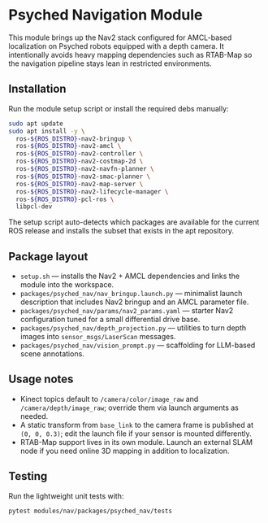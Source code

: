 Psyched Navigation Module
=========================

This module brings up the Nav2 stack configured for AMCL-based localization on
Psyched robots equipped with a depth camera.  It intentionally avoids heavy
mapping dependencies such as RTAB-Map so the navigation pipeline stays lean in
restricted environments.

Installation
------------
Run the module setup script or install the required debs manually:

```bash
sudo apt update
sudo apt install -y \
  ros-${ROS_DISTRO}-nav2-bringup \
  ros-${ROS_DISTRO}-nav2-amcl \
  ros-${ROS_DISTRO}-nav2-controller \
  ros-${ROS_DISTRO}-nav2-costmap-2d \
  ros-${ROS_DISTRO}-nav2-navfn-planner \
  ros-${ROS_DISTRO}-nav2-smac-planner \
  ros-${ROS_DISTRO}-nav2-map-server \
  ros-${ROS_DISTRO}-nav2-lifecycle-manager \
  ros-${ROS_DISTRO}-pcl-ros \
  libpcl-dev
```

The setup script auto-detects which packages are available for the current ROS
release and installs the subset that exists in the apt repository.

Package layout
--------------
- `setup.sh` — installs the Nav2 + AMCL dependencies and links the module into
  the workspace.
- `packages/psyched_nav/nav_bringup.launch.py` — minimalist launch description
  that includes Nav2 bringup and an AMCL parameter file.
- `packages/psyched_nav/params/nav2_params.yaml` — starter Nav2 configuration
  tuned for a small differential drive base.
- `packages/psyched_nav/depth_projection.py` — utilities to turn depth images
  into `sensor_msgs/LaserScan` messages.
- `packages/psyched_nav/vision_prompt.py` — scaffolding for LLM-based scene
  annotations.

Usage notes
-----------
- Kinect topics default to `/camera/color/image_raw` and
  `/camera/depth/image_raw`; override them via launch arguments as needed.
- A static transform from `base_link` to the camera frame is published at
  `(0, 0, 0.3)`; edit the launch file if your sensor is mounted differently.
- RTAB-Map support lives in its own module.  Launch an external SLAM node if
  you need online 3D mapping in addition to localization.

Testing
-------
Run the lightweight unit tests with:

```bash
pytest modules/nav/packages/psyched_nav/tests
```
